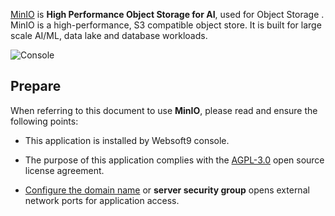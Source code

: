 [MinIO](https://min.io/) is **High Performance Object Storage for AI**, used for Object Storage . MinIO is a high-performance, S3 compatible object store. It is built for large scale AI/ML, data lake and database workloads. 


![Console](https://libs.websoft9.com/Websoft9/DocsPicture/zh/minio/minio-gui-websoft9.png)


## Prepare

When referring to this document to use **MinIO**, please read and ensure the following points:

- This application is installed by Websoft9 console.

- The purpose of this application complies with the [AGPL-3.0](https://opensource.org/licenses/AGPL-3.0) open source license agreement.

- [Configure the domain name](./domain-set) or **server security group** opens external network ports for application access.